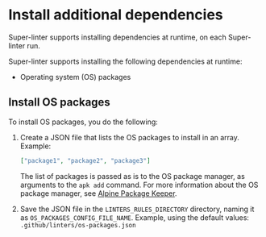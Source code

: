 # Install additional dependencies

Super-linter supports installing dependencies at runtime, on each Super-linter
run.

Super-linter supports installing the following dependencies at runtime:

- Operating system (OS) packages

## Install OS packages

To install OS packages, you do the following:

1. Create a JSON file that lists the OS packages to install in an array.
   Example:

   ```json
   ["package1", "package2", "package3"]
   ```

   The list of packages is passed as is to the OS package manager, as arguments
   to the `apk add` command. For more information about the OS package manager,
   see
   [Alpine Package Keeper](https://wiki.alpinelinux.org/wiki/Alpine_Package_Keeper).

1. Save the JSON file in the `LINTERS_RULES_DIRECTORY` directory, naming it as
   `OS_PACKAGES_CONFIG_FILE_NAME`. Example, using the default values:
   `.github/linters/os-packages.json`
